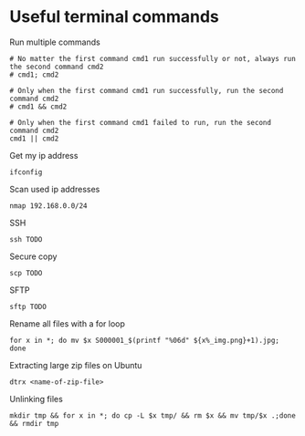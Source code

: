 # Useful terminal commands

Run multiple commands

```
# No matter the first command cmd1 run successfully or not, always run the second command cmd2
# cmd1; cmd2

# Only when the first command cmd1 run successfully, run the second command cmd2
# cmd1 && cmd2

# Only when the first command cmd1 failed to run, run the second command cmd2
cmd1 || cmd2
```

Get my ip address
```
ifconfig
```

Scan used ip addresses
```
nmap 192.168.0.0/24
```

SSH
```
ssh TODO
```

Secure copy
```
scp TODO
```

SFTP
```
sftp TODO
```

Rename all files with a for loop
```
for x in *; do mv $x S000001_$(printf "%06d" ${x%_img.png}+1).jpg; done
```

Extracting large zip files on Ubuntu
```
dtrx <name-of-zip-file>
```

Unlinking files
```
mkdir tmp && for x in *; do cp -L $x tmp/ && rm $x && mv tmp/$x .;done && rmdir tmp
```
